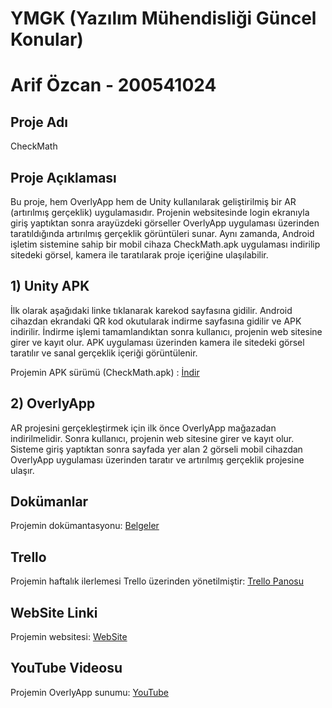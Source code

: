 # YMGK (Yazılım Mühendisliği Güncel Konular)

# Arif Özcan - 200541024



## Proje Adı
CheckMath

## Proje Açıklaması
Bu proje, hem OverlyApp hem de Unity kullanılarak geliştirilmiş bir AR (artırılmış gerçeklik) uygulamasıdır. Projenin websitesinde login ekranıyla giriş yaptıktan sonra arayüzdeki görseller OverlyApp uygulaması üzerinden taratıldığında artırılmış gerçeklik görüntüleri sunar. Aynı zamanda, Android işletim sistemine sahip bir mobil cihaza CheckMath.apk uygulaması indirilip sitedeki görsel, kamera ile taratılarak proje içeriğine ulaşılabilir.

## 1) Unity APK
İlk olarak aşağıdaki linke tıklanarak karekod sayfasına gidilir. Android cihazdan ekrandaki QR kod okutularak indirme sayfasına gidilir ve APK indirilir. İndirme işlemi tamamlandıktan sonra kullanıcı, projenin web sitesine girer ve kayıt olur. APK uygulaması üzerinden kamera ile sitedeki görsel taratılır ve sanal gerçeklik içeriği görüntülenir.

Projemin APK sürümü (CheckMath.apk) : [İndir](https://arifozcan.xyz/qr.html)

## 2) OverlyApp 
AR projesini gerçekleştirmek için ilk önce OverlyApp mağazadan indirilmelidir. Sonra kullanıcı, projenin web sitesine girer ve kayıt olur. Sisteme giriş yaptıktan sonra sayfada yer alan 2 görseli mobil cihazdan OverlyApp uygulaması üzerinden taratır ve artırılmış gerçeklik projesine ulaşır.

## Dokümanlar  
Projemin dokümantasyonu: [Belgeler](https://github.com/arifozcan35/YMGK/tree/main/Belgeler)

## Trello
Projemin haftalık ilerlemesi Trello üzerinden yönetilmiştir: [Trello Panosu](https://trello.com/b/gfYr6E2P/ymgk)

## WebSite Linki
Projemin websitesi: [WebSite](https://arifozcan.xyz/)

## YouTube Videosu
Projemin OverlyApp sunumu: [YouTube](https://www.youtube.com/shorts/736-sLJsHc0)

